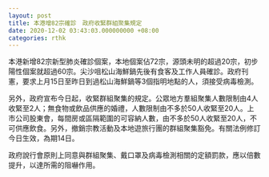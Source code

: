 ```yaml
---
layout: post
title: 本港增82宗確診　政府收緊群組聚集規定
date: 2020-12-02 03:43:03.000000000 +08:00
categories: rthk
---
```


本港新增82宗新型肺炎確診個案，本地個案佔72宗，源頭未明的超過20宗，初步陽性個案就超過60宗。尖沙咀松山海鮮鍋先後有食客及工作人員確診。政府刊憲，要求上月15日至昨日到過松山海鮮鍋等3個指明地點的人，須接受病毒檢測。

另外，政府宣布今日起，收緊群組聚集的規定。公眾地方羣組聚集人數限制由4人收緊至2人；無食物或飲品供應的婚禮，人數限制由不多於50人收緊至20人。上市公司股東會，每間房或區隔範圍的可容納人數，由不多於50人收緊至20人，不可供應飲食。另外，撤銷宗教活動及本地遊旅行團的群組聚集豁免。有關法例修訂今日生效，為期14日。

政府說行會原則上同意與群組聚集、戴口罩及病毒檢測相關的定額罰款，應以倍數提升，以達所需的阻嚇作用。
